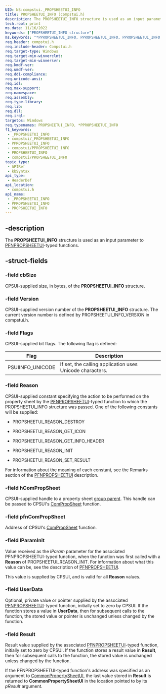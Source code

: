 ```yaml
---
UID: NS:compstui._PROPSHEETUI_INFO
title: PROPSHEETUI_INFO (compstui.h)
description: The PROPSHEETUI_INFO structure is used as an input parameter to PFNPROPSHEETUI-typed functions.
tech.root: print
ms.date: 11/16/2022
keywords: ["PROPSHEETUI_INFO structure"]
ms.keywords: "*PPROPSHEETUI_INFO, PPROPSHEETUI_INFO, PPROPSHEETUI_INFO structure pointer [Print Devices], PROPSHEETUI_INFO, PROPSHEETUI_INFO structure [Print Devices], _PROPSHEETUI_INFO, compstui/PPROPSHEETUI_INFO, compstui/PROPSHEETUI_INFO, cpsuifnc_0afe9ac8-ca1f-4984-acc5-04a8955b4b30.xml, print.propsheetui_info"
req.header: compstui.h
req.include-header: Compstui.h
req.target-type: Windows
req.target-min-winverclnt: 
req.target-min-winversvr: 
req.kmdf-ver: 
req.umdf-ver: 
req.ddi-compliance: 
req.unicode-ansi: 
req.idl: 
req.max-support: 
req.namespace: 
req.assembly: 
req.type-library: 
req.lib: 
req.dll: 
req.irql: 
targetos: Windows
req.typenames: PROPSHEETUI_INFO, *PPROPSHEETUI_INFO
f1_keywords:
 - _PROPSHEETUI_INFO
 - compstui/_PROPSHEETUI_INFO
 - PPROPSHEETUI_INFO
 - compstui/PPROPSHEETUI_INFO
 - PROPSHEETUI_INFO
 - compstui/PROPSHEETUI_INFO
topic_type:
 - APIRef
 - kbSyntax
api_type:
 - HeaderDef
api_location:
 - compstui.h
api_name:
 - _PROPSHEETUI_INFO
 - PPROPSHEETUI_INFO
 - PROPSHEETUI_INFO
---
```


## -description

The **PROPSHEETUI_INFO** structure is used as an input parameter to [PFNPROPSHEETUI](./nc-compstui-pfnpropsheetui.md)-typed functions.

## -struct-fields

### -field cbSize

CPSUI-supplied size, in bytes, of the **PROPSHEETUI_INFO** structure.

### -field Version

CPSUI-supplied version number of the **PROPSHEETUI_INFO** structure. The current version number is defined by PROPSHEETUI_INFO_VERSION in compstui.h.

### -field Flags

CPSUI-supplied bit flags. The following flag is defined:

| Flag | Description |
|---|---|
| PSUIINFO_UNICODE | If set, the calling application uses Unicode characters. |

### -field Reason

CPSUI-supplied constant specifying the action to be performed on the property sheet by the [PFNPROPSHEETUI](./nc-compstui-pfnpropsheetui.md)-typed function to which the PROPSHEETUI_INFO structure was passed. One of the following constants will be supplied:

- PROPSHEETUI_REASON_DESTROY

- PROPSHEETUI_REASON_GET_ICON

- PROPSHEETUI_REASON_GET_INFO_HEADER

- PROPSHEETUI_REASON_INIT

- PROPSHEETUI_REASON_SET_RESULT

For information about the meaning of each constant, see the Remarks section of the [PFNPROPSHEETUI](./nc-compstui-pfnpropsheetui.md) description.

### -field hComPropSheet

CPSUI-supplied handle to a property sheet [group parent](/windows-hardware/drivers/print/group-parent). This handle can be passed to CPSUI's [ComPropSheet](./nc-compstui-pfncompropsheet.md) function.

### -field pfnComPropSheet

Address of CPSUI's [ComPropSheet](./nc-compstui-pfncompropsheet.md) function.

### -field lParamInit

Value received as the *lParam* parameter for the associated PFNPROPSHEETUI-typed function, when the function was first called with a **Reason** of PROPSHEETUI_REASON_INIT. For information about what this value can be, see the description of [PFNPROPSHEETUI](./nc-compstui-pfnpropsheetui.md).

This value is supplied by CPSUI, and is valid for all **Reason** values.

### -field UserData

Optional, private value or pointer supplied by the associated [PFNPROPSHEETUI](./nc-compstui-pfnpropsheetui.md)-typed function, initially set to zero by CPSUI. If the function stores a value in **UserData**, then for subsequent calls to the function, the stored value or pointer is unchanged unless changed by the function.

### -field Result

Result value supplied by the associated [PFNPROPSHEETUI](./nc-compstui-pfnpropsheetui.md)-typed function, initially set to zero by CPSUI. If the function stores a result value in **Result**, then for subsequent calls to the function, the stored value is unchanged unless changed by the function.

If the PFNPROPSHEETUI-typed function's address was specified as an argument to [CommonPropertySheetUI](./nf-compstui-commonpropertysheetuia.md), the last value stored in **Result** is returned to **CommonPropertySheetUI** in the location pointed to by its *pResult* argument.
